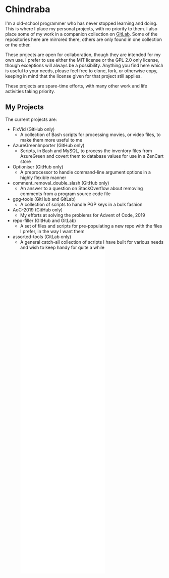 # Chindraba

I'm a old-school programmer who has never stopped learning and doing. This is where I place my personal projects, with no priority to them. I also place some of my work in a companion collection on [GitLab](https://www.gitlab.com/Chindraba). Some of the repositories here are mirrored there, others are only found in one collection or the other.

These projects are open for collaboration, though they are intended for my own use. I prefer to use either the MIT license or the GPL 2.0 only license, though exceptions will always be a possibility. Anything you find here which is useful to your needs, please feel free to clone, fork, or otherwise copy, keeping in mind that the license given for that project still applies.

These projects are spare-time efforts, with many other work and life activities taking priority.

## My Projects

The current projects are:

- FixVid (GitHub only)
  - A collection of Bash scripts for processing movies, or video files, to make them more useful to me
- AzureGreenImporter (GitHub only)
  - Scripts, in Bash and MySQL, to process the inventory files from AzureGreen and covert them to database values for use in a ZenCart store
- Optioniser (GitHub only)
  - A preprocessor to handle command-line argument options in a highly flexible manner
- comment_removal_double_slash (GitHub only)
  - An answer to a question on StackOverflow about removing comments from a program source code file
 - gpg-tools (GitHub and GitLab)
   - A collection of scripts to handle PGP keys in a bulk fashion
 - AoC-2019 (GitHub only)
   - My efforts at solving the problems for Advent of Code, 2019
 - repo-filler (GitHub and GitLab)
   - A set of files and scripts for pre-populating a new repo with the files I prefer, in the way I want them
 - assorted-tools (GitLab only)
   - A general catch-all collection of scripts I have built for various needs and wish to keep handy for quite a while
![Metrics](https://github.com/chindraba-work/chindraba-work/blob/master/github-metrics.svg)
<!--
**chindraba-work/chindraba-work** is a ✨ _special_ ✨ repository because its `README.md` (this file) appears on your GitHub profile.

Here are some ideas to get you started:

- 🔭 I’m currently working on ...
- 🌱 I’m currently learning ...
- 👯 I’m looking to collaborate on ...
- 🤔 I’m looking for help with ...
- 💬 Ask me about ...
- 📫 How to reach me: ...
- 😄 Pronouns: ...
- ⚡ Fun fact: ...
-->
